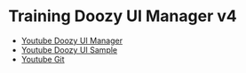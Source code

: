 # Training Doozy UI Manager v4
- [Youtube Doozy UI Manager][0]
- [Youtube Doozy UI Sample][1]
- [Youtube Git][2]

[0]: https://www.youtube.com/watch?v=EvojJnSF7gY&list=PLszfX2HJpT-JIYDcXA44agwrx054C3kKB&index=2&ab_channel=DoozyEntertainment

[1]: https://www.youtube.com/watch?v=hyExH7PMKpI&list=PLszfX2HJpT-KOcO7m9ftYl-7drvuNbSPL

[2]: https://www.youtube.com/watch?v=_ewoEQFEURg